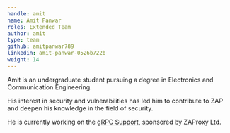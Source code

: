 ```yaml
---
handle: amit
name: Amit Panwar
roles: Extended Team
author: amit
type: team
github: amitpanwar789
linkedin: amit-panwar-0526b722b
weight: 14
---
```

Amit is an undergraduate student pursuing a degree in Electronics and Communication Engineering. 

His interest in security and vulnerabilities has led him to contribute to ZAP and deepen his knowledge in the field of security.

He is currently working on the [gRPC Support](https://github.com/zaproxy/zaproxy/issues/7695), sponsored by ZAProxy Ltd.

